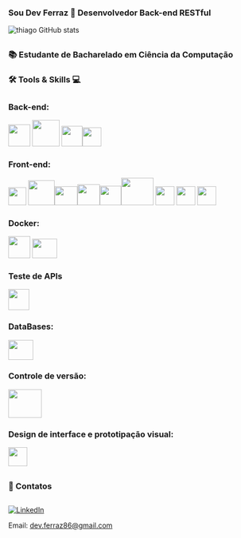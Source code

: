 ### Sou Dev Ferraz 👋 Desenvolvedor Back-end RESTful  


![thiago GitHub stats](https://github-readme-stats.vercel.app/api?username=Thiagoferrazlopes&show_icons=true&theme=tokyonight)

## 
### 📚 Estudante de Bacharelado em Ciência da Computação 
###  🛠 Tools & Skills 💻
## 


### Back-end:

<img height="44"  width="44" src="https://cdn.jsdelivr.net/gh/devicons/devicon@latest/icons/csharp/csharp-original.svg" /> <img height="53"  width="55" src="https://cdn.jsdelivr.net/gh/devicons/devicon@latest/icons/java/java-original-wordmark.svg" /> <img height="41"  width="42" src="https://cdn.jsdelivr.net/gh/devicons/devicon@latest/icons/maven/maven-original.svg" /><img height="38"  width="38" src="https://cdn.jsdelivr.net/gh/devicons/devicon@latest/icons/spring/spring-original.svg" />


###  Front-end:

<img height="36"  width="36" src="https://cdn.jsdelivr.net/gh/devicons/devicon@latest/icons/vscode/vscode-original.svg" />  <img height="50" width="53" src="https://cdn.jsdelivr.net/gh/devicons/devicon@latest/icons/spring/spring-original-wordmark.svg" /><img  height="38"  width="46" src="https://cdn.jsdelivr.net/gh/devicons/devicon@latest/icons/vuejs/vuejs-original-wordmark.svg" /><img height="42"  width="45" src="https://cdn.jsdelivr.net/gh/devicons/devicon@latest/icons/react/react-original-wordmark.svg" /><img height="39"  width="43"  src="https://cdn.jsdelivr.net/gh/devicons/devicon@latest/icons/typescript/typescript-original.svg" /><img height="55"  width="65" src="https://cdn.jsdelivr.net/gh/devicons/devicon@latest/icons/nodejs/nodejs-original-wordmark.svg" /> <img height="38"  width="38" src="https://cdn.jsdelivr.net/gh/devicons/devicon@latest/icons/javascript/javascript-original.svg" /> <img height="38"  width="38" src="https://cdn.jsdelivr.net/gh/devicons/devicon@latest/icons/html5/html5-original.svg" /> 
<img height="38"  width="38"  src="https://cdn.jsdelivr.net/gh/devicons/devicon@latest/icons/css3/css3-original.svg" />



###  Docker:

<img height="44"  width="44" src="https://cdn.jsdelivr.net/gh/devicons/devicon@latest/icons/docker/docker-original-wordmark.svg" />  <img height="39"  width="50" src="https://cdn.jsdelivr.net/gh/devicons/devicon@latest/icons/dbeaver/dbeaver-original.svg" />

### Teste de APIs 

<img height="42"  width="42" src="https://cdn.jsdelivr.net/gh/devicons/devicon@latest/icons/postman/postman-plain.svg" />
 
###  DataBases:

<img height="40"  width="50" src="https://cdn.jsdelivr.net/gh/devicons/devicon@latest/icons/mysql/mysql-original.svg" />

 ### Controle de versão:

 <img height="57"  width="67"  src="https://cdn.jsdelivr.net/gh/devicons/devicon@latest/icons/git/git-plain-wordmark.svg" />

 ### Design de interface e prototipação visual:

 <img height="38"  width="38" src="https://cdn.jsdelivr.net/gh/devicons/devicon@latest/icons/figma/figma-original.svg" /> 


          
##
### 📩 Contatos
##
[![LinkedIn](https://img.shields.io/badge/LinkedIn-Profile-blue?logo=linkedin&style=flat-square)](https://www.linkedin.com/in/thiago-ferraz-32b015303)

Email: dev.ferraz86@gmail.com

